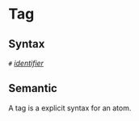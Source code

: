 # Tag

## Syntax

`#` [_identifier_](identifier.md)

## Semantic
A tag is a explicit syntax for an atom.

